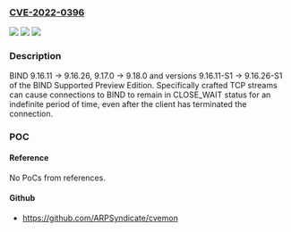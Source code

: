 ### [CVE-2022-0396](https://cve.mitre.org/cgi-bin/cvename.cgi?name=CVE-2022-0396)
![](https://img.shields.io/static/v1?label=Product&message=BIND&color=blue)
![](https://img.shields.io/static/v1?label=Version&message=Open%20Source%20Branch%209.169.16.11%20through%20versions%20before%209.16.27%20&color=brighgreen)
![](https://img.shields.io/static/v1?label=Vulnerability&message=ISC%20recently%20discovered%20an%20issue%20in%20BIND%20that%20allows%20TCP%20connection%20slots%20to%20be%20consumed%20for%20an%20indefinite%20time%20frame%20via%20a%20specifically%20crafted%20TCP%20stream%20sent%20from%20a%20client.%20This%20issue%20is%20present%20in%20BIND.%20BIND%209.16.11%20-%3E%209.16.26%2C%209.17.0%20-%3E%209.18.0%20and%20versions%209.16.11-S1%20-%3E%209.16.26-S1%20of%20the%20BIND%20Supported%20Preview%20Edition.%209.16.11%20to%209.16.26%20(including%20S%20editions)%2C%20and%209.18.0.%20This%20issue%20can%20only%20be%20triggered%20on%20BIND%20servers%20which%20have%20keep-response-order%20enabled%2C%20which%20is%20not%20the%20default%20configuration.%20The%20keep-response-order%20option%20is%20an%20ACL%20block%3B%20any%20hosts%20which%20are%20specified%20within%20it%20will%20be%20able%20to%20trigger%20this%20issue%20on%20affected%20versions.%20BIND%209.16.11%20-%3E%209.16.26%2C%209.17.0%20-%3E%209.18.0%20and%20versions%209.16.11-S1%20-%3E%209.16.26-S1%20of%20the%20BIND%20Supported%20Preview%20Edition.&color=brighgreen)

### Description

BIND 9.16.11 -> 9.16.26, 9.17.0 -> 9.18.0 and versions 9.16.11-S1 -> 9.16.26-S1 of the BIND Supported Preview Edition. Specifically crafted TCP streams can cause connections to BIND to remain in CLOSE_WAIT status for an indefinite period of time, even after the client has terminated the connection.

### POC

#### Reference
No PoCs from references.

#### Github
- https://github.com/ARPSyndicate/cvemon

